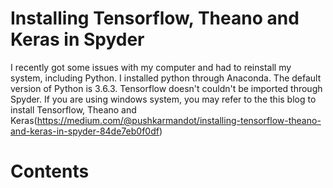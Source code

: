 # Installing Tensorflow, Theano and Keras in Spyder

I recently got some issues with my computer and had to reinstall my system, including Python. 
I installed python through Anaconda. The default version of Python is 3.6.3. Tensorflow doesn't 
couldn't be imported through Spyder. If you are using windows system, you may refer to the this
blog to install Tensorflow, Theano and Keras(https://medium.com/@pushkarmandot/installing-tensorflow-theano-and-keras-in-spyder-84de7eb0f0df)

# Contents
